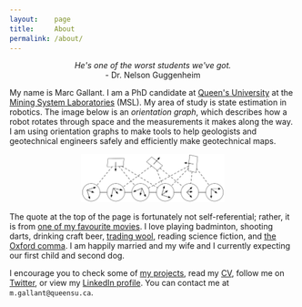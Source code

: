 ```yaml
---
layout:    page
title:     About
permalink: /about/
---
```


<p style='text-align: center;'><i>He's one of the worst students we've got.</i><br />- Dr. Nelson Guggenheim</p>

My name is Marc Gallant. I am a PhD candidate at [Queen's University](www.queensu.ca) at the [Mining System Laboratories](https://msl.engineering.queensu.ca) (MSL). My area of study is state estimation in robotics. The image below is an *orientation graph*, which describes how a robot rotates through space and the measurements it makes along the way. I am using orientation graphs to make tools to help geologists and geotechnical engineers safely and efficiently make geotechnical maps. 

<p style="text-align:center"><img src="/images/graph.png" alt="An orientation graph" style="width: 50%; height: 50%"/></p>

The quote at the top of the page is fortunately not self-referential; rather, it is from [one of my favourite movies](http://www.imdb.com/title/tt0128445/). I love playing badminton, shooting darts, drinking craft beer, [trading wool](https://en.wikipedia.org/wiki/Catan), reading science fiction, and [the Oxford comma](https://en.wikipedia.org/wiki/Serial_comma). I am happily married and my wife and I currently expecting our first child and second dog.

I encourage you to check some of [my projects](https://github.com/kam3k), read my [CV](../cv), follow me on [Twitter](https://twitter.com/marcjgallant), or view my [LinkedIn profile](http://ca.linkedin.com/in/marcjgallant). You can contact me at `m.gallant@queensu.ca`.

